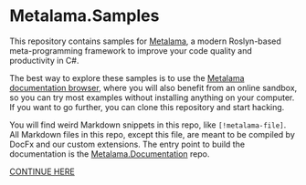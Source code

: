 # Metalama.Samples

This repository contains samples for [Metalama](https://www.postsharp.net/), a modern Roslyn-based meta-programming framework to improve your code quality and productivity in C#.

The best way to explore these samples is to use the [Metalama documentation browser](https://doc.metalama.net/examples), where you will also benefit from an online sandbox, so you can try most examples without installing anything on your computer. If you want to go further, you can clone this repository and start hacking.

You will find weird Markdown snippets in this repo, like `[!metalama-file]`. All Markdown files in this repo, except this file, are meant to be compiled by DocFx and our custom extensions. The entry point to build the documentation is the [Metalama.Documentation](https://github.com/postsharp/Metalama.Documentation) repo.

[CONTINUE HERE](examples/README.md)
